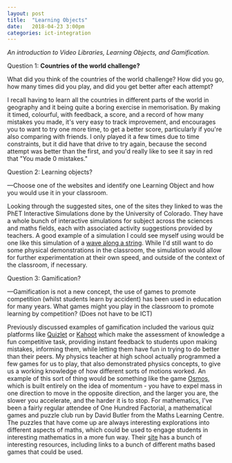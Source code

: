 ```yaml
---
layout: post
title:  "Learning Objects"
date:   2018-04-23 3:00pm
categories: ict-integration
---
```

*An introduction to Video Libraries, Learning Objects, and Gamification.*

Question 1: **Countries of the world challenge?**

What did you think of the countries of the world challenge? How did you go, how many times did you play, and did you get better after each attempt?

I recall having to learn all the countries in different parts of the world in geography and it being quite a boring exercise in memorisation. By making it timed, colourful, with feedback, a score, and a record of how many mistakes you made, it's very easy to track improvement, and encourages you to want to try one more time, to get a better score, particularly if you're also comparing with friends. I only played it a few times due to time constraints, but it did have that drive to try again, because the second attempt was better than the first, and you'd really like to see it say in red that "You made 0 mistakes."

Question 2: Learning objects?

—Choose one of the websites and identify one Learning Object and how you would use it in your classroom.

Looking through the suggested sites, one of the sites they linked to was the PhET Interactive Simulations done by the University of Colorado. They have a whole bunch of interactive simulations for subject across the sciences and maths fields, each with associated activity suggestions provided by teachers. A good example of a simulation I could see myself using would be one like this simulation of a [wave along a string](https://phet.colorado.edu/sims/html/wave-on-a-string/latest/wave-on-a-string_en.html). While I'd still want to do some physical demonstrations in the classroom, the simulation would allow for further experimentation at their own speed, and outside of the context of the classroom, if necessary.

Question 3: Gamification?

—Gamification is not a new concept, the use of games to promote competition (whilst students learn by accident) has been used in education for many years. What games might you play in the classroom to promote learning by competition? (Does not have to be ICT)

Previously discussed examples of gamification included the various quiz platforms like [Quizlet](https://quizlet.com/) or [Kahoot](https://kahoot.it/) which make the assessment of knowledge a fun competitive task, providing instant feedback to students upon making mistakes, informing them, while letting them have fun in trying to do better than their peers. My physics teacher at high school actually programmed a few games for us to play, that also demonstrated physics concepts, to give us a working knowledge of how different sorts of motions worked. An example of this sort of thing would be something like the game [Osmos](https://www.osmos-game.com/), which is built entirely on the idea of momentum - you have to expel mass in one direction to move in the opposite direction, and the larger you are, the slower you accelerate, and the harder it is to stop. For mathematics, I've been a fairly regular attendee of One Hundred Factorial, a mathematical games and puzzle club run by David Butler from the Maths Learning Centre. The puzzles that have come up are always interesting explorations into different aspects of maths, which could be used to engage students in interesting mathematics in a more fun way. Their [site](https://www.adelaide.edu.au/mathslearning/play/) has a bunch of interesting resources, including links to a bunch of different maths based games that could be used.
